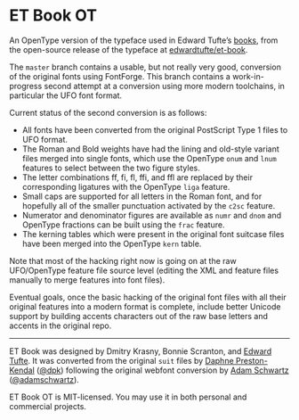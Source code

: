 # ET Book OT

An OpenType version of the typeface used in Edward Tufte’s [books][], from the open-source release of the typeface at [edwardtufte/et-book][orig].

[books]: https://www.edwardtufte.com/tufte/books_vdqi
[orig]: https://github.com/edwardtufte/et-book

The `master` branch contains a usable, but not really very good, conversion of the original fonts using FontForge. This branch contains a work-in-progress second attempt at a conversion using more modern toolchains, in particular the UFO font format.

Current status of the second conversion is as follows:

* All fonts have been converted from the original PostScript Type 1 files to UFO format.
* The Roman and Bold weights have had the lining and old-style variant files merged into single fonts, which use the OpenType `onum` and `lnum` features to select between the two figure styles.
* The letter combinations ff, fi, fl, ffi, and ffl are replaced by their corresponding ligatures with the OpenType `liga` feature.
* Small caps are supported for all letters in the Roman font, and for hopefully all of the smaller punctuation activated by the `c2sc` feature.
* Numerator and denominator figures are available as `numr` and `dnom` and OpenType fractions can be built using the `frac` feature.
* The kerning tables which were present in the original font suitcase files have been merged into the OpenType `kern` table.

Note that most of the hacking right now is going on at the raw UFO/OpenType feature file source level (editing the XML and feature files manually to merge features into font files).

Eventual goals, once the basic hacking of the original font files with all their original features into a modern format is complete, include better Unicode support by building accents characters out of the raw base letters and accents in the original repo.

-------------------------------------

ET Book was designed by Dmitry Krasny, Bonnie Scranton, and [Edward Tufte][et]. It was converted from the original `suit` files by [Daphne Preston-Kendal][dpk] ([@dpk][dpkgh]) following the original webfont conversion by  [Adam Schwartz][as] ([@adamschwartz][asgh]).

[et]: https://www.edwardtufte.com/tufte/
[dpk]: http://dpk.io/
[dpkgh]: https://github.com/dpk
[as]: http://adamschwartz.co/
[asgh]: https://github.com/adamschwartz

ET Book OT is MIT-licensed. You may use it in both personal and commercial projects.
